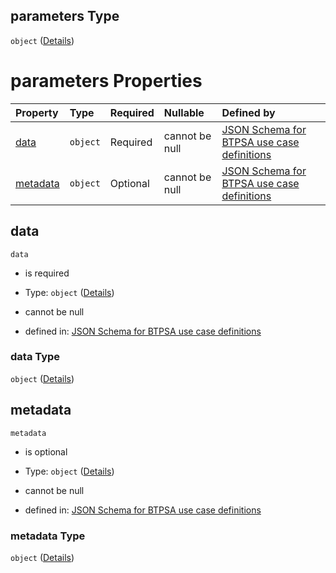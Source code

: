 ## parameters Type

`object` ([Details](btpsa-usecase-properties-services-items-allof-1-then-allof-37-then-allof-2-then-properties-parameters.md))

# parameters Properties

| Property              | Type     | Required | Nullable       | Defined by                                                                                                                                                                                                                                                                                          |
| :-------------------- | :------- | :------- | :------------- | :-------------------------------------------------------------------------------------------------------------------------------------------------------------------------------------------------------------------------------------------------------------------------------------------------- |
| [data](#data)         | `object` | Required | cannot be null | [JSON Schema for BTPSA use case definitions](btpsa-usecase-properties-services-items-allof-1-then-allof-37-then-allof-2-then-properties-parameters-properties-data.md "undefined#/properties/services/items/allOf/1/then/allOf/37/then/allOf/2/then/properties/parameters/properties/data")         |
| [metadata](#metadata) | `object` | Optional | cannot be null | [JSON Schema for BTPSA use case definitions](btpsa-usecase-properties-services-items-allof-1-then-allof-37-then-allof-2-then-properties-parameters-properties-metadata.md "undefined#/properties/services/items/allOf/1/then/allOf/37/then/allOf/2/then/properties/parameters/properties/metadata") |

## data



`data`

*   is required

*   Type: `object` ([Details](btpsa-usecase-properties-services-items-allof-1-then-allof-37-then-allof-2-then-properties-parameters-properties-data.md))

*   cannot be null

*   defined in: [JSON Schema for BTPSA use case definitions](btpsa-usecase-properties-services-items-allof-1-then-allof-37-then-allof-2-then-properties-parameters-properties-data.md "undefined#/properties/services/items/allOf/1/then/allOf/37/then/allOf/2/then/properties/parameters/properties/data")

### data Type

`object` ([Details](btpsa-usecase-properties-services-items-allof-1-then-allof-37-then-allof-2-then-properties-parameters-properties-data.md))

## metadata



`metadata`

*   is optional

*   Type: `object` ([Details](btpsa-usecase-properties-services-items-allof-1-then-allof-37-then-allof-2-then-properties-parameters-properties-metadata.md))

*   cannot be null

*   defined in: [JSON Schema for BTPSA use case definitions](btpsa-usecase-properties-services-items-allof-1-then-allof-37-then-allof-2-then-properties-parameters-properties-metadata.md "undefined#/properties/services/items/allOf/1/then/allOf/37/then/allOf/2/then/properties/parameters/properties/metadata")

### metadata Type

`object` ([Details](btpsa-usecase-properties-services-items-allof-1-then-allof-37-then-allof-2-then-properties-parameters-properties-metadata.md))
